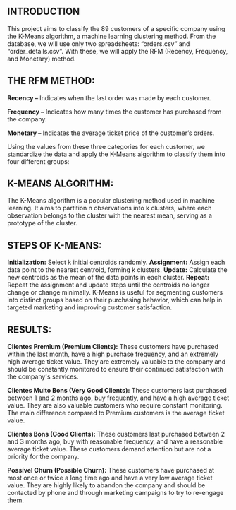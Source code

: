 ## INTRODUCTION

This project aims to classify the 89 customers of a specific company using the K-Means algorithm, a machine learning clustering method. From the database, we will use only two spreadsheets: “orders.csv” and “order_details.csv”. With these, we will apply the RFM (Recency, Frequency, and Monetary) method.


## **THE RFM METHOD:**

**Recency –** Indicates when the last order was made by each customer.

**Frequency –** Indicates how many times the customer has purchased from the company.

**Monetary –** Indicates the average ticket price of the customer’s orders.

Using the values from these three categories for each customer, we standardize the data and apply the K-Means algorithm to classify them into four different groups:


## **K-MEANS ALGORITHM:**
The K-Means algorithm is a popular clustering method used in machine learning. It aims to partition n observations into k clusters, where each observation belongs to the cluster with the nearest mean, serving as a prototype of the cluster.


## **STEPS OF K-MEANS:**

**Initialization:** Select k initial centroids randomly.
**Assignment:** Assign each data point to the nearest centroid, forming k clusters.
**Update:** Calculate the new centroids as the mean of the data points in each cluster.
**Repeat:** Repeat the assignment and update steps until the centroids no longer change or change minimally.
K-Means is useful for segmenting customers into distinct groups based on their purchasing behavior, which can help in targeted marketing and improving customer satisfaction.


## **RESULTS:**
**Clientes Premium (Premium Clients):** These customers have purchased within the last month, have a high purchase frequency, and an extremely high average ticket value. They are extremely valuable to the company and should be constantly monitored to ensure their continued satisfaction with the company's services.

**Clientes Muito Bons (Very Good Clients):** These customers last purchased between 1 and 2 months ago, buy frequently, and have a high average ticket value. They are also valuable customers who require constant monitoring. The main difference compared to Premium customers is the average ticket value.

**Clientes Bons (Good Clients):** These customers last purchased between 2 and 3 months ago, buy with reasonable frequency, and have a reasonable average ticket value. These customers demand attention but are not a priority for the company.

**Possível Churn (Possible Churn):** These customers have purchased at most once or twice a long time ago and have a very low average ticket value. They are highly likely to abandon the company and should be contacted by phone and through marketing campaigns to try to re-engage them.
